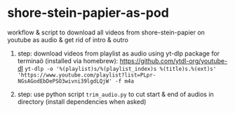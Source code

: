# shore-stein-papier-as-pod
workflow & script to download all videos from shore-stein-papier on youtube as audio &amp; get rid of intro & outro

1. step: download videos from playlist as audio using yt-dlp package for terminaö (installed via homebrew): https://github.com/ytdl-org/youtube-dl
`yt-dlp -o '%(playlist)s/%(playlist_index)s %(title)s.%(ext)s' 'https://www.youtube.com/playlist?list=PLpr-NGsAGodEbDePSO3wivni39lgdLQjW' -f m4a`

2. step: use python script `trim_audio.py` to cut start & end of audios in directory (install dependencies when asked)
